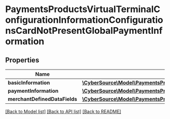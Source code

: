 # PaymentsProductsVirtualTerminalConfigurationInformationConfigurationsCardNotPresentGlobalPaymentInformation

## Properties
Name | Type | Description | Notes
------------ | ------------- | ------------- | -------------
**basicInformation** | [**\CyberSource\Model\PaymentsProductsVirtualTerminalConfigurationInformationConfigurationsCardNotPresentGlobalPaymentInformationBasicInformation**](PaymentsProductsVirtualTerminalConfigurationInformationConfigurationsCardNotPresentGlobalPaymentInformationBasicInformation.md) |  | [optional] 
**paymentInformation** | [**\CyberSource\Model\PaymentsProductsVirtualTerminalConfigurationInformationConfigurationsCardNotPresentGlobalPaymentInformationPaymentInformation**](PaymentsProductsVirtualTerminalConfigurationInformationConfigurationsCardNotPresentGlobalPaymentInformationPaymentInformation.md) |  | [optional] 
**merchantDefinedDataFields** | [**\CyberSource\Model\PaymentsProductsVirtualTerminalConfigurationInformationConfigurationsCardNotPresentGlobalPaymentInformationMerchantDefinedDataFields**](PaymentsProductsVirtualTerminalConfigurationInformationConfigurationsCardNotPresentGlobalPaymentInformationMerchantDefinedDataFields.md) |  | [optional] 

[[Back to Model list]](../README.md#documentation-for-models) [[Back to API list]](../README.md#documentation-for-api-endpoints) [[Back to README]](../README.md)


